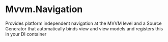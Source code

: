 # Mvvm.Navigation
Provides platform independent navigation at the MVVM level and a Source Generator that automatically binds view and view models and registers this in your DI container
